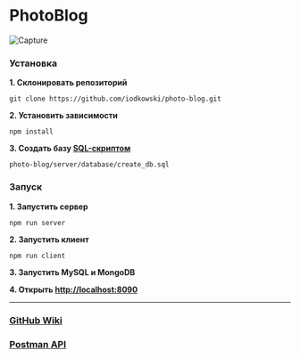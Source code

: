 # PhotoBlog

![Capture](https://user-images.githubusercontent.com/45100318/57579263-65071e00-74a2-11e9-9bd7-a82dd1d9a566.png)

### Установка
**1. Склонировать репозиторий**
```
git clone https://github.com/iodkowski/photo-blog.git
```
**2. Установить зависимости**
```
npm install
```
**3. Создать базу [SQL-скриптом](https://github.com/iodkowski/cats-app/blob/master/server/database/create_db.sql)**
```
photo-blog/server/database/create_db.sql
```
### Запуск
**1. Запустить сервер**
```
npm run server
```
**2. Запустить клиент**
```
npm run client
```
**3. Запустить MySQL и MongoDB**

**4. Открыть [http://localhost:8090](http://localhost:8090)**

***

### [GitHub Wiki](https://github.com/iodkowski/photo-blog/wiki)

### [Postman API](https://documenter.getpostman.com/view/7503489/S1LySmw6)
